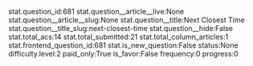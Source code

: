 stat.question_id:681
stat.question__article__live:None
stat.question__article__slug:None
stat.question__title:Next Closest Time
stat.question__title_slug:next-closest-time
stat.question__hide:False
stat.total_acs:14
stat.total_submitted:21
stat.total_column_articles:1
stat.frontend_question_id:681
stat.is_new_question:False
status:None
difficulty.level:2
paid_only:True
is_favor:False
frequency:0
progress:0
